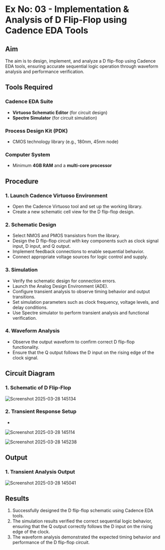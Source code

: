 # Ex No: 03 - Implementation & Analysis of D Flip-Flop using Cadence EDA Tools

## Aim
The aim is to design, implement, and analyze a D flip-flop using Cadence EDA tools, ensuring accurate sequential logic operation through waveform analysis and performance verification.

## Tools Required

### Cadence EDA Suite
- **Virtuoso Schematic Editor** (for circuit design)
- **Spectre Simulator** (for circuit simulation)

### Process Design Kit (PDK)
- CMOS technology library (e.g., 180nm, 45nm node)

### Computer System
- Minimum **4GB RAM** and a **multi-core processor**

## Procedure

### 1. Launch Cadence Virtuoso Environment
- Open the Cadence Virtuoso tool and set up the working library.
- Create a new schematic cell view for the D flip-flop design.

### 2. Schematic Design
- Select NMOS and PMOS transistors from the library.
- Design the D flip-flop circuit with key components such as clock signal input, D input, and Q output.
- Implement feedback connections to enable sequential behavior.
- Connect appropriate voltage sources for logic control and supply.

### 3. Simulation
- Verify the schematic design for connection errors.
- Launch the Analog Design Environment (ADE).
- Configure transient analysis to observe timing behavior and output transitions.
- Set simulation parameters such as clock frequency, voltage levels, and delay conditions.
- Use Spectre simulator to perform transient analysis and functional verification.

### 4. Waveform Analysis
- Observe the output waveform to confirm correct D flip-flop functionality.
- Ensure that the Q output follows the D input on the rising edge of the clock signal.

## Circuit Diagram

### 1. Schematic of D Flip-Flop
![Screenshot 2025-03-28 145134](https://github.com/user-attachments/assets/42c8ef91-75fc-4340-8957-429a5d992d96)


### 2. Transient Response Setup
*
![Screenshot 2025-03-28 145114](https://github.com/user-attachments/assets/eb0e92f9-eaf1-44a5-a23a-ffcaab9c5c17)

![Screenshot 2025-03-28 145238](https://github.com/user-attachments/assets/4fb7c49c-c8c1-4c43-8598-be59b2cb0b1d)




## Output

### 1. Transient Analysis Output
![Screenshot 2025-03-28 145041](https://github.com/user-attachments/assets/b4a79aa3-3325-4608-8d1e-3eb8f2a08a4e)


## Results
1. Successfully designed the D flip-flop schematic using Cadence EDA tools.
2. The simulation results verified the correct sequential logic behavior, ensuring that the Q output correctly follows the D input on the rising edge of the clock.
3. The waveform analysis demonstrated the expected timing behavior and performance of the D flip-flop circuit.
